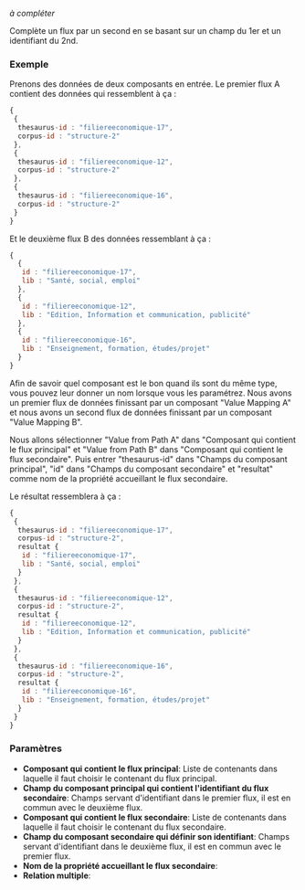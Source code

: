 _à compléter_

Complète un flux par un second en se basant sur un champ du 1er et un identifiant du 2nd.

### Exemple

Prenons des données de deux composants en entrée.
Le premier flux A contient des données qui ressemblent à ça : 

```js
{
 {
  thesaurus-id : "filiereeconomique-17",
  corpus-id : "structure-2"
 },
 {
  thesaurus-id : "filiereeconomique-12",
  corpus-id : "structure-2"
 },
 {
  thesaurus-id : "filiereeconomique-16",
  corpus-id : "structure-2"
 }
}
```

Et le deuxième flux B des données ressemblant à ça : 

```js
{
  {
   id : "filiereeconomique-17",
   lib : "Santé, social, emploi" 
  },
  {
   id : "filiereeconomique-12",
   lib : "Edition, Information et communication, publicité" 
  },
  {
   id : "filiereeconomique-16",
   lib : "Enseignement, formation, études/projet" 
  }
}
```

Afin de savoir quel composant est le bon quand ils sont du même type, vous pouvez leur donner un nom lorsque vous les paramétrez.
Nous avons un premier flux de données finissant par un composant "Value Mapping A" et nous avons un second flux de données finissant par un composant "Value Mapping B".

Nous allons sélectionner "Value from Path A" dans "Composant qui contient le flux principal" et "Value from Path B" dans "Composant qui contient le flux secondaire".
Puis entrer "thesaurus-id" dans "Champs du composant principal", "id" dans "Champs du composant secondaire" et "resultat" comme nom de la propriété accueillant le flux secondaire.

Le résultat ressemblera à ça : 

```js
{
 {
  thesaurus-id : "filiereeconomique-17",
  corpus-id : "structure-2",
  resultat {
   id : "filiereeconomique-17",
   lib : "Santé, social, emploi"
  }
 },
 {
  thesaurus-id : "filiereeconomique-12",
  corpus-id : "structure-2",
  resultat {
   id : "filiereeconomique-12",
   lib : "Edition, Information et communication, publicité"
  }
 },
 {
  thesaurus-id : "filiereeconomique-16",
  corpus-id : "structure-2",
  resultat {
   id : "filiereeconomique-16",
   lib : "Enseignement, formation, études/projet"
  }
 }
}
```

### Paramètres 

- **Composant qui contient le flux principal**: Liste de contenants dans laquelle il faut choisir le contenant du flux principal.
- **Champ du composant principal qui contient l'identifiant du flux secondaire**: Champs servant d'identifiant dans le premier flux, il est en commun avec le deuxième flux.
- **Composant qui contient le flux secondaire**: Liste de contenants dans laquelle il faut choisir le contenant du flux secondaire.
- **Champ du composant secondaire qui définir son identifiant**: Champs servant d'identifiant dans le deuxième flux, il est en commun avec le premier flux.
- **Nom de la propriété accueillant le flux secondaire**:
- **Relation multiple**: